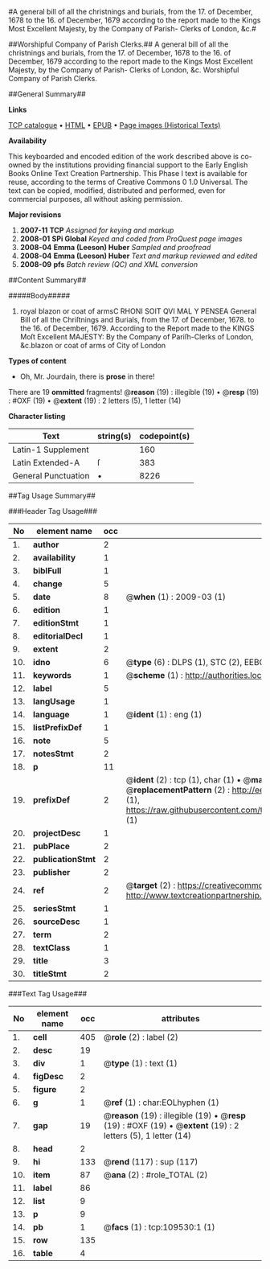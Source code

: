 #A general bill of all the christnings and burials, from the 17. of December, 1678 to the 16. of December, 1679 according to the report made to the Kings Most Excellent Majesty, by the Company of Parish- Clerks of London, &c.#

##Worshipful Company of Parish Clerks.##
A general bill of all the christnings and burials, from the 17. of December, 1678 to the 16. of December, 1679 according to the report made to the Kings Most Excellent Majesty, by the Company of Parish- Clerks of London, &c.
Worshipful Company of Parish Clerks.

##General Summary##

**Links**

[TCP catalogue](http://www.ota.ox.ac.uk/tcp/)  • 
[HTML](http://tei.it.ox.ac.uk/tcp/Texts-HTML/free/A42/A42601.html)  • 
[EPUB](http://tei.it.ox.ac.uk/tcp/Texts-EPUB/free/A42/A42601.epub) • 
[Page images (Historical Texts)](https://data.historicaltexts.jisc.ac.uk/view?pubId=eebo-23292135e&pageId=eebo-23292135e-109530-1)

**Availability**

This keyboarded and encoded edition of the
	       work described above is co-owned by the institutions
	       providing financial support to the Early English Books
	       Online Text Creation Partnership. This Phase I text is
	       available for reuse, according to the terms of Creative
	       Commons 0 1.0 Universal. The text can be copied,
	       modified, distributed and performed, even for
	       commercial purposes, all without asking permission.

**Major revisions**

1. __2007-11__ __TCP__ *Assigned for keying and markup*
1. __2008-01__ __SPi Global__ *Keyed and coded from ProQuest page images*
1. __2008-04__ __Emma (Leeson) Huber__ *Sampled and proofread*
1. __2008-04__ __Emma (Leeson) Huber__ *Text and markup reviewed and edited*
1. __2008-09__ __pfs__ *Batch review (QC) and XML conversion*

##Content Summary##

#####Body#####

1. royal blazon or coat of armsC RHONI SOIT QVI MAL Y PENSEA General Bill of all the Chriſtnings and Burials, from the 17. of December, 1678. to the 16. of December, 1679. According to the Report made to the KINGS Moſt Excellent MAJESTY: By the Company of Pariſh-Clerks of London, &c.blazon or coat of arms of City of London

**Types of content**

  * Oh, Mr. Jourdain, there is **prose** in there!

There are 19 **ommitted** fragments! 
 @__reason__ (19) : illegible (19)  •  @__resp__ (19) : #OXF (19)  •  @__extent__ (19) : 2 letters (5), 1 letter (14)

**Character listing**


|Text|string(s)|codepoint(s)|
|---|---|---|
|Latin-1 Supplement| |160|
|Latin Extended-A|ſ|383|
|General Punctuation|•|8226|

##Tag Usage Summary##

###Header Tag Usage###

|No|element name|occ|attributes|
|---|---|---|---|
|1.|__author__|2||
|2.|__availability__|1||
|3.|__biblFull__|1||
|4.|__change__|5||
|5.|__date__|8| @__when__ (1) : 2009-03 (1)|
|6.|__edition__|1||
|7.|__editionStmt__|1||
|8.|__editorialDecl__|1||
|9.|__extent__|2||
|10.|__idno__|6| @__type__ (6) : DLPS (1), STC (2), EEBO-CITATION (1), OCLC (1), VID (1)|
|11.|__keywords__|1| @__scheme__ (1) : http://authorities.loc.gov/ (1)|
|12.|__label__|5||
|13.|__langUsage__|1||
|14.|__language__|1| @__ident__ (1) : eng (1)|
|15.|__listPrefixDef__|1||
|16.|__note__|5||
|17.|__notesStmt__|2||
|18.|__p__|11||
|19.|__prefixDef__|2| @__ident__ (2) : tcp (1), char (1)  •  @__matchPattern__ (2) : ([0-9\-]+):([0-9IVX]+) (1), (.+) (1)  •  @__replacementPattern__ (2) : http://eebo.chadwyck.com/downloadtiff?vid=$1&page=$2 (1), https://raw.githubusercontent.com/textcreationpartnership/Texts/master/tcpchars.xml#$1 (1)|
|20.|__projectDesc__|1||
|21.|__pubPlace__|2||
|22.|__publicationStmt__|2||
|23.|__publisher__|2||
|24.|__ref__|2| @__target__ (2) : https://creativecommons.org/publicdomain/zero/1.0/ (1), http://www.textcreationpartnership.org/docs/. (1)|
|25.|__seriesStmt__|1||
|26.|__sourceDesc__|1||
|27.|__term__|2||
|28.|__textClass__|1||
|29.|__title__|3||
|30.|__titleStmt__|2||


###Text Tag Usage###

|No|element name|occ|attributes|
|---|---|---|---|
|1.|__cell__|405| @__role__ (2) : label (2)|
|2.|__desc__|19||
|3.|__div__|1| @__type__ (1) : text (1)|
|4.|__figDesc__|2||
|5.|__figure__|2||
|6.|__g__|1| @__ref__ (1) : char:EOLhyphen (1)|
|7.|__gap__|19| @__reason__ (19) : illegible (19)  •  @__resp__ (19) : #OXF (19)  •  @__extent__ (19) : 2 letters (5), 1 letter (14)|
|8.|__head__|2||
|9.|__hi__|133| @__rend__ (117) : sup (117)|
|10.|__item__|87| @__ana__ (2) : #role_TOTAL (2)|
|11.|__label__|86||
|12.|__list__|9||
|13.|__p__|9||
|14.|__pb__|1| @__facs__ (1) : tcp:109530:1 (1)|
|15.|__row__|135||
|16.|__table__|4||
